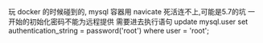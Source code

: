 玩 docker 的时候碰到的, mysql 容器用 navicate 死活连不上,可能是5.7的坑
一开始的初始化密码不能为远程提供
需要进去执行语句 update mysql.user set authentication_string = password('root') where user = 'root';